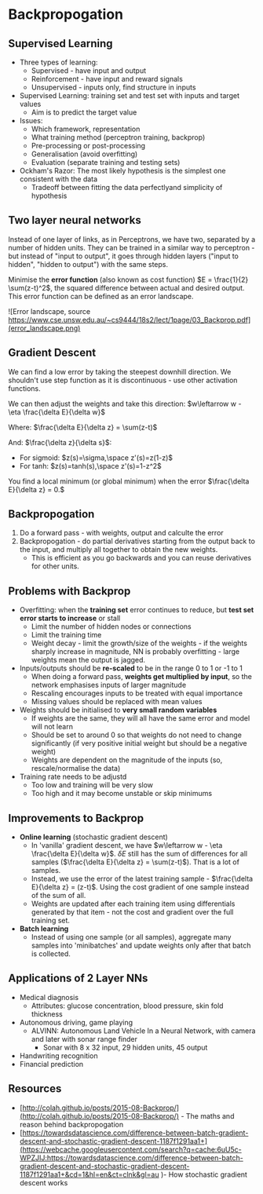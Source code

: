 # Backpropogation
## Supervised Learning
* Three types of learning:
    * Supervised - have input and output
    * Reinforcement - have input and reward signals
    * Unsupervised - inputs only, find structure in inputs
* Supervised Learning: training set and test set with inputs and target values
    * Aim is to predict the target value
* Issues:
    * Which framework, representation
    * What training method (perceptron training, backprop)
    * Pre-processing or post-processing
    * Generalisation (avoid overfitting)
    * Evaluation (separate training and testing sets)
* Ockham's Razor: The most likely hypothesis is the simplest one consistent with the data
    * Tradeoff between fitting the data perfectlyand simplicity of hypothesis

## Two layer neural networks
Instead of one layer of links, as in Perceptrons, we have two, separated by a number of hidden units. They can be trained in a similar way to perceptron - but instead of "input to output", it goes through hidden layers ("input to hidden", "hidden to output") with the same steps.

Minimise the **error function** (also known as cost function) $E = \frac{1}{2} \sum(z-t)^2$, the squared difference between actual and desired output. This error function can be defined as an error landscape.

![Error landscape, source https://www.cse.unsw.edu.au/~cs9444/18s2/lect/1page/03_Backprop.pdf](error_landscape.png)

## Gradient Descent 
We can find a low error by taking the steepest downhill direction. We shouldn't use step function as it is discontinuous - use other activation functions.

We can then adjust the weights and take this direction:
$w\leftarrow w - \eta \frac{\delta E}{\delta w}$

Where:
$\frac{\delta E}{\delta z} = \sum(z-t)$

And:
$\frac{\delta z}{\delta s}$:
* For sigmoid: $z(s)=\sigma,\space z'(s)=z(1-z)$
* For tanh: $z(s)=tanh(s),\space z'(s)=1-z^2$

You find a local minimum (or global minimum) when the error $\frac{\delta E}{\delta z} = 0.$

## Backpropogation
1. Do a forward pass - with weights, output and calculte the error
2. Backpropogation - do partial derivatives starting from the output back to the input, and multiply all together to obtain the new weights.
    * This is efficient as you go backwards and you can reuse derivatives for other units.

## Problems with Backprop
* Overfitting: when the **training set** error continues to reduce, but **test set error starts to increase** or stall
    * Limit the number of hidden nodes or connections
    * Limit the training time
    * Weight decay - limit the growth/size of the weights - if the weights sharply increase in magnitude, NN is probably overfitting - large weights mean the output is jagged.
* Inputs/outputs should be **re-scaled** to be in the range 0 to 1 or -1 to 1
    * When doing a forward pass, **weights get multiplied by input**, so the network emphasises inputs of larger magnitude
    * Rescaling encourages inputs to be treated with equal importance
    * Missing values should be replaced with mean values
* Weights should be initialised to **very small random variables**
    * If weights are the same, they will all have the same error and model will not learn
    * Should be set to around 0 so that weights do not need to change significantly (if very positive initial weight but should be a negative weight)
    * Weights are dependent on the magnitude of the inputs (so, rescale/normalise the data)
* Training rate needs to be adjustd
    * Too low and training will be very slow
    * Too high and it may become unstable or skip minimums

## Improvements to Backprop
* **Online learning** (stochastic gradient descent)
    * In 'vanilla' gradient descent, we have $w\leftarrow w - \eta \frac{\delta E}{\delta w}$. $\delta E$ still has the sum of differences for all samples ($\frac{\delta E}{\delta z} = \sum(z-t)$). That is a lot of samples.
    * Instead, we use the error of the latest training sample - 
$\frac{\delta E}{\delta z} = (z-t)$. Using the cost gradient of one sample instead of the sum of all.
    * Weights are updated after each training item using differentials generated by that item - not the cost and gradient over the full training set.
* **Batch learning**
    * Instead of using one sample (or all samples), aggregate many samples into 'minibatches' and update weights only after that batch is collected.

## Applications of 2 Layer NNs
* Medical diagnosis
    * Attributes: glucose concentration, blood pressure, skin fold thickness
* Autonomous driving, game playing
    * ALVINN: Autonomous Land Vehicle In a Neural Network, with camera and later with sonar range finder
        * Sonar with 8 x 32 input, 29 hidden units, 45 output
* Handwriting recognition
* Financial prediction

## Resources 
* [http://colah.github.io/posts/2015-08-Backprop/](http://colah.github.io/posts/2015-08-Backprop/) - The maths and reason behind backpropogation
* [https://towardsdatascience.com/difference-between-batch-gradient-descent-and-stochastic-gradient-descent-1187f1291aa1+](https://webcache.googleusercontent.com/search?q=cache:6uU5c-WPZJIJ:https://towardsdatascience.com/difference-between-batch-gradient-descent-and-stochastic-gradient-descent-1187f1291aa1+&cd=1&hl=en&ct=clnk&gl=au )- How stochastic gradient descent works